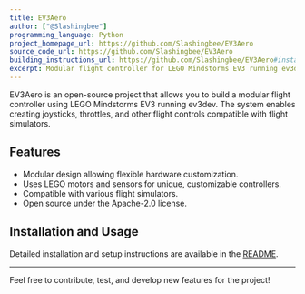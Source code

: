 ```yaml
---
title: EV3Aero
author: ["@Slashingbee"]
programming_language: Python
project_homepage_url: https://github.com/Slashingbee/EV3Aero
source_code_url: https://github.com/Slashingbee/EV3Aero
building_instructions_url: https://github.com/Slashingbee/EV3Aero#installation
excerpt: Modular flight controller for LEGO Mindstorms EV3 running ev3dev. Build custom flight simulator controllers using LEGO motors and sensors.
---
```


EV3Aero is an open-source project that allows you to build a modular flight controller using LEGO Mindstorms EV3 running ev3dev. The system enables creating joysticks, throttles, and other flight controls compatible with flight simulators.

## Features

- Modular design allowing flexible hardware customization.
- Uses LEGO motors and sensors for unique, customizable controllers.
- Compatible with various flight simulators.
- Open source under the Apache-2.0 license.

## Installation and Usage

Detailed installation and setup instructions are available in the [README](https://github.com/Slashingbee/EV3Aero#installation).

---

Feel free to contribute, test, and develop new features for the project!
